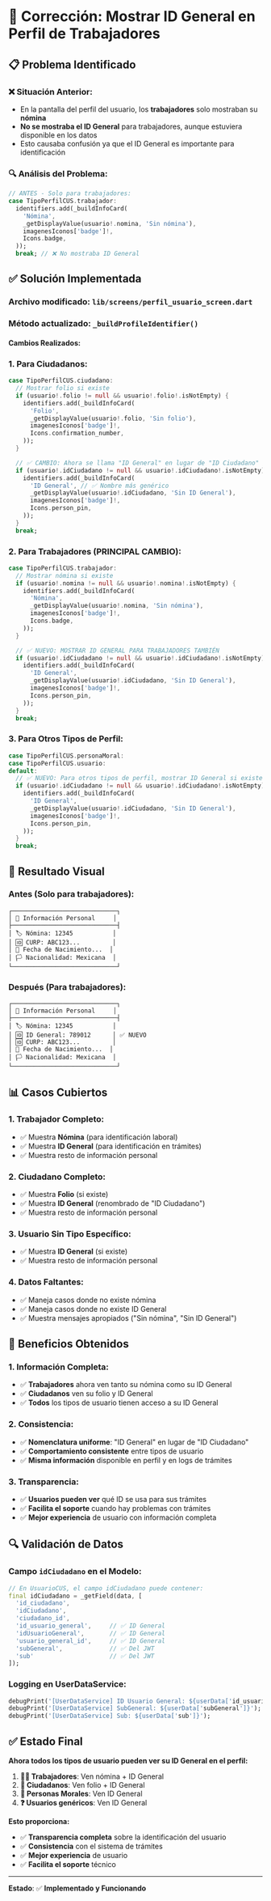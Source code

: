 # 👤 Corrección: Mostrar ID General en Perfil de Trabajadores

## 📋 **Problema Identificado**

### ❌ **Situación Anterior:**
- En la pantalla del perfil del usuario, los **trabajadores** solo mostraban su **nómina**
- **No se mostraba el ID General** para trabajadores, aunque estuviera disponible en los datos
- Esto causaba confusión ya que el ID General es importante para identificación

### 🔍 **Análisis del Problema:**
```dart
// ANTES - Solo para trabajadores:
case TipoPerfilCUS.trabajador:
  identifiers.add(_buildInfoCard(
    'Nómina',
    _getDisplayValue(usuario!.nomina, 'Sin nómina'),
    imagenesIconos['badge']!,
    Icons.badge,
  ));
  break; // ❌ No mostraba ID General
```

## ✅ **Solución Implementada**

### **Archivo modificado**: `lib/screens/perfil_usuario_screen.dart`

### **Método actualizado**: `_buildProfileIdentifier()`

#### **Cambios Realizados:**

### **1. Para Ciudadanos:**
```dart
case TipoPerfilCUS.ciudadano:
  // Mostrar folio si existe
  if (usuario!.folio != null && usuario!.folio!.isNotEmpty) {
    identifiers.add(_buildInfoCard(
      'Folio',
      _getDisplayValue(usuario!.folio, 'Sin folio'),
      imagenesIconos['badge']!,
      Icons.confirmation_number,
    ));
  }

  // ✅ CAMBIO: Ahora se llama "ID General" en lugar de "ID Ciudadano"
  if (usuario!.idCiudadano != null && usuario!.idCiudadano!.isNotEmpty) {
    identifiers.add(_buildInfoCard(
      'ID General', // ✅ Nombre más genérico
      _getDisplayValue(usuario!.idCiudadano, 'Sin ID General'),
      imagenesIconos['badge']!,
      Icons.person_pin,
    ));
  }
  break;
```

### **2. Para Trabajadores (PRINCIPAL CAMBIO):**
```dart
case TipoPerfilCUS.trabajador:
  // Mostrar nómina si existe
  if (usuario!.nomina != null && usuario!.nomina!.isNotEmpty) {
    identifiers.add(_buildInfoCard(
      'Nómina',
      _getDisplayValue(usuario!.nomina, 'Sin nómina'),
      imagenesIconos['badge']!,
      Icons.badge,
    ));
  }

  // ✅ NUEVO: MOSTRAR ID GENERAL PARA TRABAJADORES TAMBIÉN
  if (usuario!.idCiudadano != null && usuario!.idCiudadano!.isNotEmpty) {
    identifiers.add(_buildInfoCard(
      'ID General',
      _getDisplayValue(usuario!.idCiudadano, 'Sin ID General'),
      imagenesIconos['badge']!,
      Icons.person_pin,
    ));
  }
  break;
```

### **3. Para Otros Tipos de Perfil:**
```dart
case TipoPerfilCUS.personaMoral:
case TipoPerfilCUS.usuario:
default:
  // ✅ NUEVO: Para otros tipos de perfil, mostrar ID General si existe
  if (usuario!.idCiudadano != null && usuario!.idCiudadano!.isNotEmpty) {
    identifiers.add(_buildInfoCard(
      'ID General',
      _getDisplayValue(usuario!.idCiudadano, 'Sin ID General'),
      imagenesIconos['badge']!,
      Icons.person_pin,
    ));
  }
  break;
```

## 🎯 **Resultado Visual**

### **Antes (Solo para trabajadores):**
```
┌─────────────────────────────┐
│ 👤 Información Personal     │
├─────────────────────────────┤
│ 🏷️ Nómina: 12345           │
│ 🆔 CURP: ABC123...         │
│ 🎂 Fecha de Nacimiento...  │
│ 🏳️ Nacionalidad: Mexicana  │
└─────────────────────────────┘
```

### **Después (Para trabajadores):**
```
┌─────────────────────────────┐
│ 👤 Información Personal     │
├─────────────────────────────┤
│ 🏷️ Nómina: 12345           │
│ 🆔 ID General: 789012      │ ✅ NUEVO
│ 🆔 CURP: ABC123...         │
│ 🎂 Fecha de Nacimiento...  │
│ 🏳️ Nacionalidad: Mexicana  │
└─────────────────────────────┘
```

## 📊 **Casos Cubiertos**

### **1. Trabajador Completo:**
- ✅ Muestra **Nómina** (para identificación laboral)
- ✅ Muestra **ID General** (para identificación en trámites)
- ✅ Muestra resto de información personal

### **2. Ciudadano Completo:**
- ✅ Muestra **Folio** (si existe)
- ✅ Muestra **ID General** (renombrado de "ID Ciudadano")
- ✅ Muestra resto de información personal

### **3. Usuario Sin Tipo Específico:**
- ✅ Muestra **ID General** (si existe)
- ✅ Muestra resto de información personal

### **4. Datos Faltantes:**
- ✅ Maneja casos donde no existe nómina
- ✅ Maneja casos donde no existe ID General
- ✅ Muestra mensajes apropiados ("Sin nómina", "Sin ID General")

## 🔧 **Beneficios Obtenidos**

### **1. Información Completa:**
- ✅ **Trabajadores** ahora ven tanto su nómina como su ID General
- ✅ **Ciudadanos** ven su folio y ID General
- ✅ **Todos** los tipos de usuario tienen acceso a su ID General

### **2. Consistencia:**
- ✅ **Nomenclatura uniforme**: "ID General" en lugar de "ID Ciudadano"
- ✅ **Comportamiento consistente** entre tipos de usuario
- ✅ **Misma información** disponible en perfil y en logs de trámites

### **3. Transparencia:**
- ✅ **Usuarios pueden ver** qué ID se usa para sus trámites
- ✅ **Facilita el soporte** cuando hay problemas con trámites
- ✅ **Mejor experiencia** de usuario con información completa

## 🔍 **Validación de Datos**

### **Campo `idCiudadano` en el Modelo:**
```dart
// En UsuarioCUS, el campo idCiudadano puede contener:
final idCiudadano = _getField(data, [
  'id_ciudadano', 
  'idCiudadano', 
  'ciudadano_id',
  'id_usuario_general',     // ✅ ID General
  'idUsuarioGeneral',       // ✅ ID General
  'usuario_general_id',     // ✅ ID General
  'subGeneral',             // ✅ Del JWT
  'sub'                     // ✅ Del JWT
]);
```

### **Logging en UserDataService:**
```dart
debugPrint('[UserDataService] ID Usuario General: ${userData['id_usuario_general']}');
debugPrint('[UserDataService] SubGeneral: ${userData['subGeneral']}');
debugPrint('[UserDataService] Sub: ${userData['sub']}');
```

## ✅ **Estado Final**

**Ahora todos los tipos de usuario pueden ver su ID General en el perfil:**

1. **👷‍♂️ Trabajadores**: Ven nómina + ID General
2. **👤 Ciudadanos**: Ven folio + ID General  
3. **🏢 Personas Morales**: Ven ID General
4. **❓ Usuarios genéricos**: Ven ID General

**Esto proporciona:**
- ✅ **Transparencia completa** sobre la identificación del usuario
- ✅ **Consistencia** con el sistema de trámites
- ✅ **Mejor experiencia** de usuario
- ✅ **Facilita el soporte** técnico

---

**Estado**: ✅ **Implementado y Funcionando**